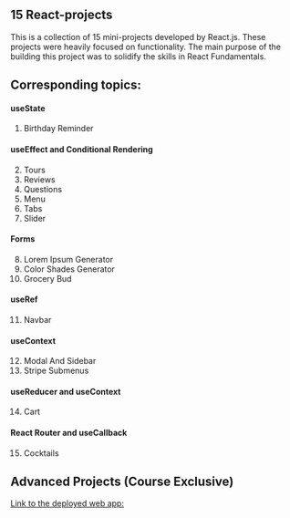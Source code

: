 ## 15 React-projects
This is a collection of 15 mini-projects developed by React.js. These projects were heavily focused on functionality. The main purpose of the building this project was to solidify the skills in React Fundamentals.

## Corresponding topics:

#### useState

1. Birthday Reminder

#### useEffect and Conditional Rendering

2. Tours
3. Reviews
4. Questions
5. Menu
6. Tabs
7. Slider

#### Forms

8. Lorem Ipsum Generator
9. Color Shades Generator
10. Grocery Bud

#### useRef

11. Navbar

#### useContext

12. Modal And Sidebar
13. Stripe Submenus

#### useReducer and useContext

14. Cart

#### React Router and useCallback

15. Cocktails

## Advanced Projects (Course Exclusive)

[Link to the deployed web app:](https://mk-react-project.netlify.app/)

